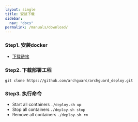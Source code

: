 ```yaml
---
layout: single
title: 安装下载
sidebar:
  nav: "docs"
permalink: /manuals/download/
---
```


### Step1. 安装docker

* [下载链接](https://docs.docker.com/get-docker/)

### Step2. 下载部署工程

```
git clone https://github.com/archguard/archguard_deploy.git 
```

### Step3. 执行命令
- Start all containers
`./deploy.sh up`
- Stop all containers
`./deploy.sh stop`
- Remove all containers
`./deploy.sh rm`


